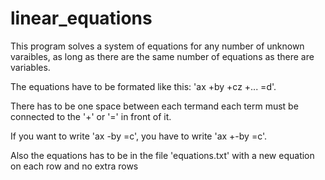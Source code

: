 # linear_equations

This program solves a system of equations for any number of unknown varaibles,
 as long as there are the same number of equations as there are variables.

The equations have to be formated like this: 'ax +by +cz +... =d'.

There has to be one space between each termand each term must be connected to the '+' or '=' in front of it.

If you want to write 'ax -by =c', you have to write 'ax +-by =c'.

Also the equations has to be in the file 'equations.txt' with a new equation on each row and no extra rows
